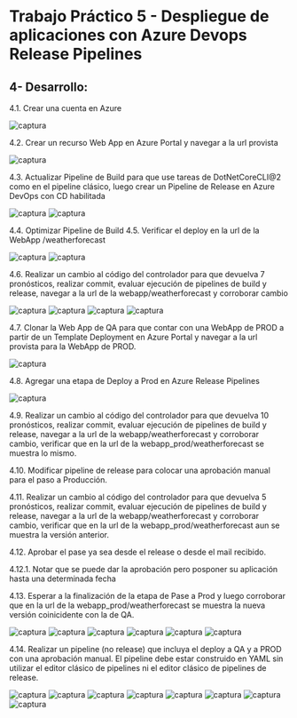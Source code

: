 # Trabajo Práctico 5 - Despliegue de aplicaciones con Azure Devops Release Pipelines

## 4- Desarrollo:
4.1\. Crear una cuenta en Azure

![captura](imagenes/1.png)

4.2\. Crear un recurso Web App en Azure Portal y navegar a la url provista

![captura](imagenes/2.png)

4.3\. Actualizar Pipeline de Build para que use tareas de DotNetCoreCLI@2 como en el pipeline clásico, luego crear un Pipeline de Release en Azure DevOps con CD habilitada

![captura](imagenes/3.png)
![captura](imagenes/4.png)

4.4\. Optimizar Pipeline de Build
4.5\. Verificar el deploy en la url de la WebApp /weatherforecast

![captura](imagenes/5.png)
![captura](imagenes/6.png)

4.6\. Realizar un cambio al código del controlador para que devuelva 7 pronósticos, realizar commit, evaluar ejecución de pipelines de build y release, navegar a la url de la webapp/weatherforecast y corroborar cambio

![captura](imagenes/7.png)
![captura](imagenes/8.png)
![captura](imagenes/9.png)
![captura](imagenes/10.png)

4.7\. Clonar la Web App de QA para que contar con una WebApp de PROD a partir de un Template Deployment en Azure Portal y navegar a la url provista para la WebApp de PROD.

![captura](imagenes/11.png)

4.8\. Agregar una etapa de Deploy a Prod en Azure Release Pipelines

![captura](imagenes/12.png)

4.9\.  Realizar un cambio al código del controlador para que devuelva 10 pronósticos, realizar commit, evaluar ejecución de pipelines de build y release, navegar a la url de la webapp/weatherforecast y corroborar cambio, verificar que en la url de la webapp_prod/weatherforecast se muestra lo mismo.

4.10\. Modificar pipeline de release para colocar una aprobación manual para el paso a Producción.

4.11\. Realizar un cambio al código del controlador para que devuelva 5 pronósticos, realizar commit, evaluar ejecución de pipelines de build y release, navegar a la url de la webapp/weatherforecast y corroborar cambio, verificar que en la url de la webapp_prod/weatherforecast aun se muestra la versión anterior.

4.12\. Aprobar el pase ya sea desde el release o desde el mail recibido.

4.12.1\. Notar que se puede dar la aprobación pero posponer su aplicación hasta una determinada fecha

4.13\. Esperar a la finalización de la etapa de Pase a Prod y luego corroborar que en la url de la webapp_prod/weatherforecast se muestra la nueva versión coinicidente con la de QA.

![captura](imagenes/13.png)
![captura](imagenes/14.png)
![captura](imagenes/15.png)
![captura](imagenes/16.png)
![captura](imagenes/17.png)
![captura](imagenes/18.png)

4.14\. Realizar un pipeline (no release) que incluya el deploy a QA y a PROD con una aprobación manual. El pipeline debe estar construido en YAML sin utilizar el editor clásico de pipelines ni el editor clásico de pipelines de release.

![captura](imagenes/19.png)
![captura](imagenes/20.png)
![captura](imagenes/21.png)
![captura](imagenes/22.png)
![captura](imagenes/23.png)
![captura](imagenes/24.png)
![captura](imagenes/25.png)
![captura](imagenes/26.png)